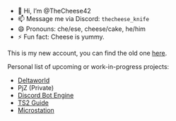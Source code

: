 - 👋 Hi, I’m @TheCheese42
- 📫 Message me via Discord: `thecheese_knife`
- 😄 Pronouns: che/ese, cheese/cake, he/him
- ⚡ Fun fact: Cheese is yummy.


This is my new account, you can find the old one [here](https://github.com/NotYou404).

Personal list of upcoming or work-in-progress projects:

- [Deltaworld](https://github.com/TheCheese42/deltaworld)
- PjZ (Private)
- [Discord Bot Engine](https://github.com/TheCheese42/discord-bot-engine)
- [TS2 Guide](https://github.com/TheCheese42/ts2-anniversary-guide)
- [Microstation](https://github.com/TheCheese42/microstation)
